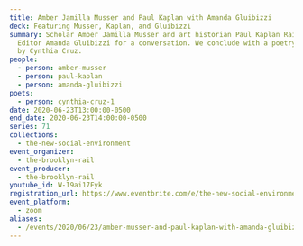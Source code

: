```yaml
---
title: Amber Jamilla Musser and Paul Kaplan with Amanda Gluibizzi
deck: Featuring Musser, Kaplan, and Gluibizzi
summary: Scholar Amber Jamilla Musser and art historian Paul Kaplan Rail ArtSeen
  Editor Amanda Gluibizzi for a conversation. We conclude with a poetry reading
  by Cynthia Cruz.
people:
  - person: amber-musser
  - person: paul-kaplan
  - person: amanda-gluibizzi
poets:
  - person: cynthia-cruz-1
date: 2020-06-23T13:00:00-0500
end_date: 2020-06-23T14:00:00-0500
series: 71
collections:
  - the-new-social-environment
event_organizer:
  - the-brooklyn-rail
event_producer:
  - the-brooklyn-rail
youtube_id: W-I9ai17Fyk
registration_url: https://www.eventbrite.com/e/the-new-social-environment-71-amber-jamilla-musser-and-paul-kaplan-tickets-110219467394
event_platform:
  - zoom
aliases:
  - /events/2020/06/23/amber-musser-and-paul-kaplan-with-amanda-gluibizzi/
---
```

